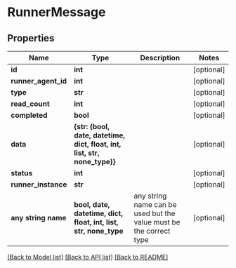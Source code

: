 # RunnerMessage


## Properties
Name | Type | Description | Notes
------------ | ------------- | ------------- | -------------
**id** | **int** |  | [optional] 
**runner_agent_id** | **int** |  | [optional] 
**type** | **str** |  | [optional] 
**read_count** | **int** |  | [optional] 
**completed** | **bool** |  | [optional] 
**data** | **{str: (bool, date, datetime, dict, float, int, list, str, none_type)}** |  | [optional] 
**status** | **int** |  | [optional] 
**runner_instance** | **str** |  | [optional] 
**any string name** | **bool, date, datetime, dict, float, int, list, str, none_type** | any string name can be used but the value must be the correct type | [optional]

[[Back to Model list]](../README.md#documentation-for-models) [[Back to API list]](../README.md#documentation-for-api-endpoints) [[Back to README]](../README.md)


